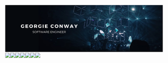 <img src="georgie conway (1).png">
<div style="display: flex">
  <img src="https://img.shields.io/badge/HTML5-179aa7"/>
  <img src="https://img.shields.io/badge/JavaScript-179aa7"/>
  <img src="https://img.shields.io/badge/CSS3-179aa7"/>
  <img src="https://img.shields.io/badge/Node.js-179aa7"/>
  <img src="https://img.shields.io/badge/React-179aa7"/>
  <img src="https://img.shields.io/badge/MongoDB-179aa7"/>
  <img src="https://img.shields.io/badge/Git-179aa7"/>
</div>
<!--
**dopeantelope/dopeantelope** is a ✨ _special_ ✨ repository because its `README.md` (this file) appears on your GitHub profile.

Here are some ideas to get you started:

- 🔭 I’m currently working on ...
- 🌱 I’m currently learning ...
- 👯 I’m looking to collaborate on ...
- 🤔 I’m looking for help with ...
- 💬 Ask me about ...
- 📫 How to reach me: ...
- 😄 Pronouns: ...
- ⚡ Fun fact: ...
-->
